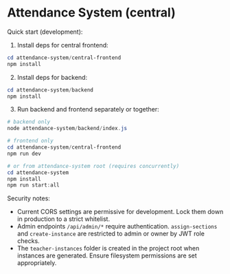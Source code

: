 # Attendance System (central)

Quick start (development):

1. Install deps for central frontend:

```powershell
cd attendance-system/central-frontend
npm install
```

2. Install deps for backend:

```powershell
cd attendance-system/backend
npm install
```

3. Run backend and frontend separately or together:

```powershell
# backend only
node attendance-system/backend/index.js

# frontend only
cd attendance-system/central-frontend
npm run dev

# or from attendance-system root (requires concurrently)
cd attendance-system
npm install
npm run start:all
```

Security notes:
- Current CORS settings are permissive for development. Lock them down in production to a strict whitelist.
- Admin endpoints `/api/admin/*` require authentication. `assign-sections` and `create-instance` are restricted to admin or owner by JWT role checks.
- The `teacher-instances` folder is created in the project root when instances are generated. Ensure filesystem permissions are set appropriately.

